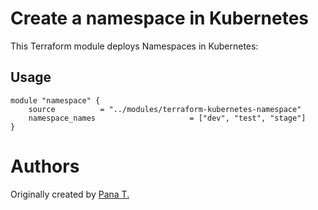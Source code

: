 Create a namespace in Kubernetes
==============================================================================

This Terraform module deploys Namespaces in Kubernetes: 

Usage
-----

```hcl 
module "namespace" { 
    source          = "../modules/terraform-kubernetes-namespace"
    namespace_names                     = ["dev", "test", "stage"]
}

```


Authors
=======
Originally created by [Pana T.](http://github.com/Equilibri0)
